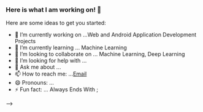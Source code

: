 ### Here is what I am working on! 👋

Here are some ideas to get you started:

- 🔭 I’m currently working on ...Web and Android Application Development Projects
- 🌱 I’m currently learning ... Machine Learning
- 👯 I’m looking to collaborate on ... Machine Learning, Deep Learning
- 🤔 I’m looking for help with ...
- 💬 Ask me about ...
- 📫 How to reach me: ...[Email](sameerrathod1999@gmail.com)
- 😄 Pronouns: ...
- ⚡ Fun fact: ... Always Ends With ;

-->
